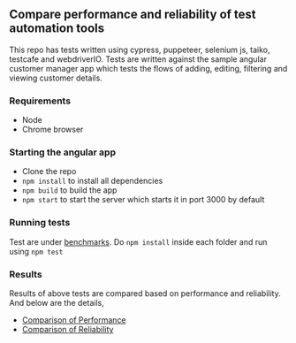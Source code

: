 ## Compare performance and reliability of test automation tools

This repo has tests written using cypress, puppeteer, selenium js, taiko, testcafe and webdriverIO. Tests are written against the sample angular customer manager app which tests the flows of adding, editing, filtering and viewing customer details.

### Requirements

- Node 
- Chrome browser

### Starting the angular app

- Clone the repo
- `npm install` to install all dependencies 
- `npm build` to build the app
- `npm start` to start the server which starts it in port 3000 by default

### Running tests

Test are under [benchmarks](https://github.com/getgauge-contrib/Angular-JumpStart/tree/master/benchmarks).
Do `npm install` inside each folder and run using `npm test`

### Results

Results of above tests are compared based on performance and reliability. And below are the details,  

- [Comparison of Performance](https://github.com/getgauge-contrib/forToolComparison/blob/master/comparePerformanceAndFlakinessOfTools/ComparePerfomance.md)
- [Comparison of Reliability](https://github.com/getgauge-contrib/forToolComparison/blob/master/comparePerformanceAndFlakinessOfTools/CompareReliability.md) 

